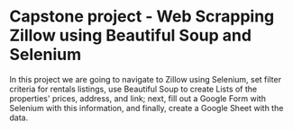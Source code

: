 # Capstone project - Web Scrapping Zillow using Beautiful Soup and Selenium

In this project we are going to navigate to Zillow using Selenium, set filter criteria for rentals listings, use Beautiful Soup to create Lists of the properties' prices, address, and link; next, fill out a Google Form with Selenium with this information, and finally, create a Google Sheet with the data.
